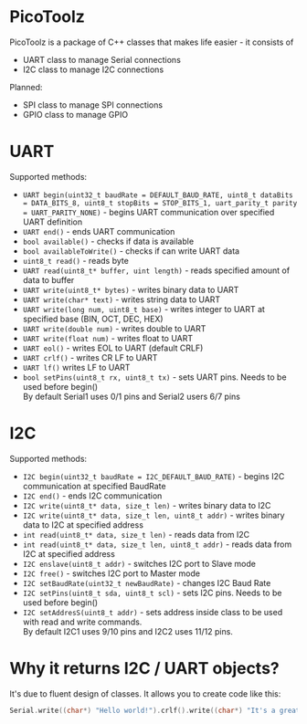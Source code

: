 # PicoToolz
PicoToolz is a package of C++ classes that makes life easier - it consists of
- UART class to manage Serial connections
- I2C class to manage I2C connections

Planned:
- SPI class to manage SPI connections
- GPIO class to manage GPIO

# UART
Supported methods:
- `UART begin(uint32_t baudRate = DEFAULT_BAUD_RATE, uint8_t dataBits = DATA_BITS_8, uint8_t stopBits = STOP_BITS_1, uart_parity_t parity = UART_PARITY_NONE)` - begins UART communication over specified UART definition
- `UART end()` - ends UART communication
- `bool available()` - checks if data is available
- `bool availableToWrite()` - checks if can write UART data
- `uint8_t read()` - reads byte
- `UART read(uint8_t* buffer, uint length)` - reads specified amount of data to buffer
- `UART write(uint8_t* bytes)` - writes binary data to UART
- `UART write(char* text)` - writes string data to UART
- `UART write(long num, uint8_t base)` - writes integer to UART at specified base (BIN, OCT, DEC, HEX)
- `UART write(double num)` - writes double to UART
- `UART write(float num)` - writes float to UART
- `UART eol()` - writes EOL to UART (default CRLF)
- `UART crlf()` - writes CR LF to UART
- `UART lf()` writes LF to UART
- `bool setPins(uint8_t rx, uint8_t tx)` - sets UART pins. Needs to be used before begin()  
By default Serial1 uses 0/1 pins and Serial2 users 6/7 pins

# I2C
Supported methods:
- `I2C begin(uint32_t baudRate = I2C_DEFAULT_BAUD_RATE)` - begins I2C communication at specified BaudRate
- `I2C end()` - ends I2C communication
- `I2C write(uint8_t* data, size_t len)` - writes binary data to I2C
- `I2C write(uint8_t* data, size_t len, uint8_t addr)` - writes binary data to I2C at specified address
- `int read(uint8_t* data, size_t len)` - reads data from I2C
- `int read(uint8_t* data, size_t len, uint8_t addr)` - reads data from I2C at specified address
- `I2C enslave(uint8_t addr)` - switches I2C port to Slave mode
- `I2C free()` - switches I2C port to Master mode
- `I2C setBaudRate(uint32_t newBaudRate)` - changes I2C Baud Rate
- `I2C setPins(uint8_t sda, uint8_t scl)` - sets I2C pins. Needs to be used before begin() 
- `I2C setAddresS(uint8_t addr)` - sets address inside class to be used with read and write commands.  
By default I2C1 uses 9/10 pins and I2C2 uses 11/12 pins.

# Why it returns I2C / UART objects?
It's due to fluent design of classes. It allows you to create code like this:
```cpp
Serial.write((char*) "Hello world!").crlf().write((char*) "It's a great feature").crlf();
```
       

